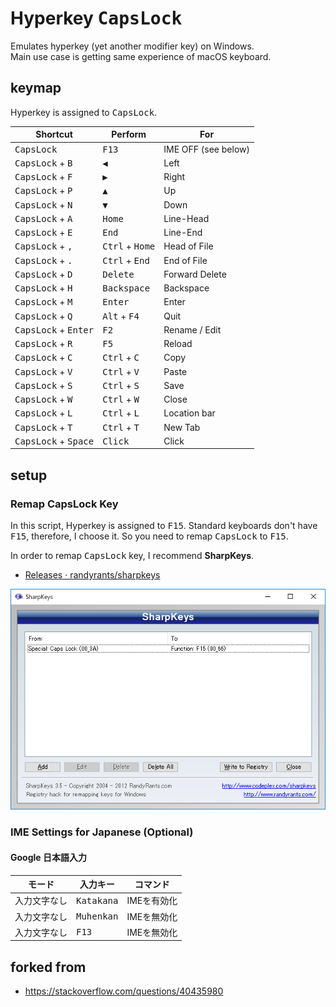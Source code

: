 Hyperkey <kbd>CapsLock</kbd>
============================

Emulates hyperkey (yet another modifier key) on Windows.  
Main use case is getting same experience of macOS keyboard.


## keymap

Hyperkey is assigned to <kbd>CapsLock</kbd>.

| Shortcut | Perform | For |
|----------|---------|-----|
| <kbd>CapsLock</kbd> | <kbd>F13</kbd> | IME OFF (see below) |
| <kbd>CapsLock</kbd> + <kbd>B</kbd> | <kbd>◀</kbd> | Left |
| <kbd>CapsLock</kbd> + <kbd>F</kbd> | <kbd>▶</kbd> | Right |
| <kbd>CapsLock</kbd> + <kbd>P</kbd> | <kbd>▲</kbd> | Up |
| <kbd>CapsLock</kbd> + <kbd>N</kbd> | <kbd>▼</kbd> | Down |
| <kbd>CapsLock</kbd> + <kbd>A</kbd> | <kbd>Home</kbd> | Line-Head |
| <kbd>CapsLock</kbd> + <kbd>E</kbd> | <kbd>End</kbd> | Line-End |
| <kbd>CapsLock</kbd> + <kbd>,</kbd> | <kbd>Ctrl</kbd> + <kbd>Home</kbd> | Head of File |
| <kbd>CapsLock</kbd> + <kbd>.</kbd> | <kbd>Ctrl</kbd> + <kbd>End</kbd> | End of File |
| <kbd>CapsLock</kbd> + <kbd>D</kbd> | <kbd>Delete</kbd> | Forward Delete |
| <kbd>CapsLock</kbd> + <kbd>H</kbd> | <kbd>Backspace</kbd> | Backspace |
| <kbd>CapsLock</kbd> + <kbd>M</kbd> | <kbd>Enter</kbd> | Enter |
| <kbd>CapsLock</kbd> + <kbd>Q</kbd> | <kbd>Alt</kbd> + <kbd>F4</kbd> | Quit |
| <kbd>CapsLock</kbd> + <kbd>Enter</kbd> | <kbd>F2</kbd> | Rename / Edit |
| <kbd>CapsLock</kbd> + <kbd>R</kbd> | <kbd>F5</kbd> | Reload |
| <kbd>CapsLock</kbd> + <kbd>C</kbd> | <kbd>Ctrl</kbd> + <kbd>C</kbd> | Copy |
| <kbd>CapsLock</kbd> + <kbd>V</kbd> | <kbd>Ctrl</kbd> + <kbd>V</kbd> | Paste |
| <kbd>CapsLock</kbd> + <kbd>S</kbd> | <kbd>Ctrl</kbd> + <kbd>S</kbd> | Save |
| <kbd>CapsLock</kbd> + <kbd>W</kbd> | <kbd>Ctrl</kbd> + <kbd>W</kbd> | Close |
| <kbd>CapsLock</kbd> + <kbd>L</kbd> | <kbd>Ctrl</kbd> + <kbd>L</kbd> | Location bar |
| <kbd>CapsLock</kbd> + <kbd>T</kbd> | <kbd>Ctrl</kbd> + <kbd>T</kbd> | New Tab |
| <kbd>CapsLock</kbd> + <kbd>Space</kbd> | <kbd>Click</kbd> | Click |


## setup

### Remap CapsLock Key

In this script, Hyperkey is assigned to <kbd>F15</kbd>.
Standard keyboards don't have <kbd>F15</kbd>, therefore,
I choose it.
So you need to remap <kbd>CapsLock</kbd> to <kbd>F15</kbd>.

In order to remap <kbd>CapsLock</kbd> key,
I recommend __SharpKeys__.

- [Releases · randyrants/sharpkeys](https://github.com/randyrants/sharpkeys/releases)

![](./SharpKeys.png)

### IME Settings for Japanese (Optional)

#### Google 日本語入力

| モード | 入力キー | コマンド |
|-------|----------|---------|
| 入力文字なし | <kbd>Katakana</kbd> | IMEを有効化 |
| 入力文字なし | <kbd>Muhenkan</kbd> | IMEを無効化 |
| 入力文字なし | <kbd>F13</kbd> | IMEを無効化 |


## forked from

- https://stackoverflow.com/questions/40435980
